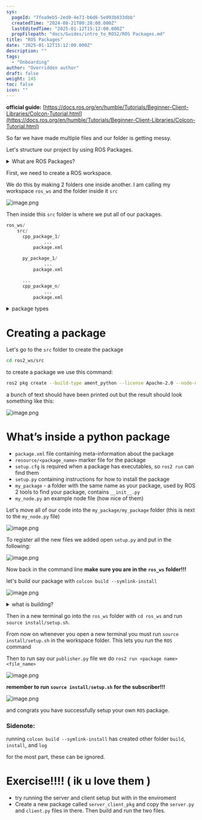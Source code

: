 ```yaml
---
sys:
  pageId: "7fea9eb5-2ed9-4e73-b6d6-5e093b833dbb"
  createdTime: "2024-08-21T00:28:00.000Z"
  lastEditedTime: "2025-01-12T15:12:00.000Z"
  propFilepath: "docs/Guides/intro_to_ROS2/ROS Packages.md"
title: "ROS Packages"
date: "2025-01-12T15:12:00.000Z"
description: ""
tags:
  - "Onboarding"
author: "Overridden author"
draft: false
weight: 145
toc: false
icon: ""
---
```


**official guide:** [https://docs.ros.org/en/humble/Tutorials/Beginner-Client-Libraries/Colcon-Tutorial.html](https://docs.ros.org/en/humble/Tutorials/Beginner-Client-Libraries/Colcon-Tutorial.html)

So far we have made multiple files and our folder is getting messy.

Let's structure our project by using ROS Packages.

<details>

<summary>What are ROS Packages?</summary>

ROS Packages are, as the name implies, packages of code that are highly sharable between ROS developers.

They consist of a folder, `package.xml` file, and source code

```python
      cpp_package_1/
		      ... imagine much code files here ..
          package.xml
```

</details>

First, we need to create a ROS workspace.

We do this by making 2 folders one inside another. I am calling my workspace `ros_ws` and the folder inside it `src`

![image.png](https://prod-files-secure.s3.us-west-2.amazonaws.com/d518164a-d88e-44d1-a4ee-3adb3bd8bce0/70706947-fd18-4537-a67b-e12946812d31/image.png?X-Amz-Algorithm=AWS4-HMAC-SHA256&X-Amz-Content-Sha256=UNSIGNED-PAYLOAD&X-Amz-Credential=ASIAZI2LB466ZNY5RFW5%2F20250224%2Fus-west-2%2Fs3%2Faws4_request&X-Amz-Date=20250224T021436Z&X-Amz-Expires=3600&X-Amz-Security-Token=IQoJb3JpZ2luX2VjEOj%2F%2F%2F%2F%2F%2F%2F%2F%2F%2FwEaCXVzLXdlc3QtMiJHMEUCIQDbj50V7xq65aHOlwV2SwxpPKy%2FhUhcxCrVvadQDI5NtgIgeOaN9QBpBA5lAOS3LAHshKjaDddCnpA9%2BRPcHkEfUB0q%2FwMIIRAAGgw2Mzc0MjMxODM4MDUiDJoI6GTrhdqwAIUQyyrcAwW7NySG5fCxqnIUZWmzhDOWzv%2BjzspI8FSTEh0qN0zf%2FLCbsFhpnuKmOFYvFph7wM2KuefdVlWT58GXNZUcEqgwDrZqYh77C29BoNmKryTJ8Quf5hiVtwII4x9RPTVMJyQH2fjherZTdcovRB8xHdDOodzNLyXeOdfB3%2B6jWgtg9WftGlF4Sl0JD%2FK6VMZrQs8t9oTp9SURuu0TzgR7OPtki8JBgKtexoe%2FEcut5YJkCJvmAd9fkmzMf2VUf6zOwDchwFry75GJ%2FfzUYyofPldBR8XIc4yD3CWVP3tk6yyxLubQpHusMOGyNQoTgEX6CIC5ik%2FO2DKyQrhUljExSi2dou2s8sXIQQuv0f55tg7d5GMDZC9r2SqdEDs7a00PGABz%2F72dEw9UxtvNZsTzRiV6MVtxMQmI%2FsnVgVvWh0Xt7WySAT33f4wCRVSx2sL8aUMIc81bCoFbmnmwOH%2BrQJcPQIIT9pjvYqMyxWtj%2B3Hta%2B%2FyxDK8UfgVKoHMjAjLAXu1EgfqFifWv1SGj9xLGz9p4DJQq3si%2B5yTtkBX9LapDrLf1wFJ4Ord5BLbD2MEsCAP8f7jKcSEbCkKkpwx5NOS3RH4JU81u6nr9uB0m5lUqFwlJIGZe%2FOEQ7I8MPrx7r0GOqUBNk4u1MLDc%2Fn1OfGs%2FazRn60%2B0c9Ji0Wp7D8YQQLl8xKf8aJTLWVVNWOovhCX28aaNiAgE%2F2G9%2B2evsNuvzQRjudZ0LiqsMjgkb%2FfjlrireQsC33B64y5Ofiw0Hd%2Fv6sFnTYZ0Y86jhld%2FqXR011qF71R6ea1MDeudFqzoQCebiIzdGeW2ct8PtLMJlOivpe3NX2hNp3%2B0toZwWL6ITCBDa59KMdd&X-Amz-Signature=32ee7a77e3165f499fb099447f665432ea131b6aa1f08cf453b5a3e431504305&X-Amz-SignedHeaders=host&x-id=GetObject)

Then inside this `src` folder is where we put all of our packages.

```python
ros_ws/
    src/
      cpp_package_1/
		      ...
          package.xml

      py_package_1/
		      ...
          package.xml

      ...
      cpp_package_n/
		      ...
          package.xml

```

<details>

<summary>package types</summary>

packages can be either `C++` or python.

the intern file structure is different for each but for this guide we will stick to creating python packages

</details>

# Creating a package

Let's go to the `src` folder to create the package

```bash
cd ros2_ws/src
```

to create a package we use this command:

```bash
ros2 pkg create --build-type ament_python --license Apache-2.0 --node-name my_node my_package
```

a bunch of text should have been printed out but the result should look something like this:

![image.png](https://prod-files-secure.s3.us-west-2.amazonaws.com/d518164a-d88e-44d1-a4ee-3adb3bd8bce0/e6cf1e3f-8512-4a3e-b131-079f800bf3e8/image.png?X-Amz-Algorithm=AWS4-HMAC-SHA256&X-Amz-Content-Sha256=UNSIGNED-PAYLOAD&X-Amz-Credential=ASIAZI2LB466ZNY5RFW5%2F20250224%2Fus-west-2%2Fs3%2Faws4_request&X-Amz-Date=20250224T021436Z&X-Amz-Expires=3600&X-Amz-Security-Token=IQoJb3JpZ2luX2VjEOj%2F%2F%2F%2F%2F%2F%2F%2F%2F%2FwEaCXVzLXdlc3QtMiJHMEUCIQDbj50V7xq65aHOlwV2SwxpPKy%2FhUhcxCrVvadQDI5NtgIgeOaN9QBpBA5lAOS3LAHshKjaDddCnpA9%2BRPcHkEfUB0q%2FwMIIRAAGgw2Mzc0MjMxODM4MDUiDJoI6GTrhdqwAIUQyyrcAwW7NySG5fCxqnIUZWmzhDOWzv%2BjzspI8FSTEh0qN0zf%2FLCbsFhpnuKmOFYvFph7wM2KuefdVlWT58GXNZUcEqgwDrZqYh77C29BoNmKryTJ8Quf5hiVtwII4x9RPTVMJyQH2fjherZTdcovRB8xHdDOodzNLyXeOdfB3%2B6jWgtg9WftGlF4Sl0JD%2FK6VMZrQs8t9oTp9SURuu0TzgR7OPtki8JBgKtexoe%2FEcut5YJkCJvmAd9fkmzMf2VUf6zOwDchwFry75GJ%2FfzUYyofPldBR8XIc4yD3CWVP3tk6yyxLubQpHusMOGyNQoTgEX6CIC5ik%2FO2DKyQrhUljExSi2dou2s8sXIQQuv0f55tg7d5GMDZC9r2SqdEDs7a00PGABz%2F72dEw9UxtvNZsTzRiV6MVtxMQmI%2FsnVgVvWh0Xt7WySAT33f4wCRVSx2sL8aUMIc81bCoFbmnmwOH%2BrQJcPQIIT9pjvYqMyxWtj%2B3Hta%2B%2FyxDK8UfgVKoHMjAjLAXu1EgfqFifWv1SGj9xLGz9p4DJQq3si%2B5yTtkBX9LapDrLf1wFJ4Ord5BLbD2MEsCAP8f7jKcSEbCkKkpwx5NOS3RH4JU81u6nr9uB0m5lUqFwlJIGZe%2FOEQ7I8MPrx7r0GOqUBNk4u1MLDc%2Fn1OfGs%2FazRn60%2B0c9Ji0Wp7D8YQQLl8xKf8aJTLWVVNWOovhCX28aaNiAgE%2F2G9%2B2evsNuvzQRjudZ0LiqsMjgkb%2FfjlrireQsC33B64y5Ofiw0Hd%2Fv6sFnTYZ0Y86jhld%2FqXR011qF71R6ea1MDeudFqzoQCebiIzdGeW2ct8PtLMJlOivpe3NX2hNp3%2B0toZwWL6ITCBDa59KMdd&X-Amz-Signature=1fe7f79e6cde409794f3dbd1f92666161b16957c8a651ff2509981f619c090c3&X-Amz-SignedHeaders=host&x-id=GetObject)

# What’s inside a python package

- `package.xml` file containing meta-information about the package
- `resource/<package_name>` marker file for the package
- `setup.cfg` is required when a package has executables, so `ros2 run` can find them
- `setup.py` containing instructions for how to install the package
- `my_package` - a folder with the same name as your package, used by ROS 2 tools to find your package, contains `__init__.py`
- `my_node.py` an example node file (how nice of them)

Let's move all of our code into the `my_package/my_package` folder (this is next to the `my_node.py` file)

![image.png](https://prod-files-secure.s3.us-west-2.amazonaws.com/d518164a-d88e-44d1-a4ee-3adb3bd8bce0/9ce58f11-0da9-4d3e-b86d-506a9685d378/image.png?X-Amz-Algorithm=AWS4-HMAC-SHA256&X-Amz-Content-Sha256=UNSIGNED-PAYLOAD&X-Amz-Credential=ASIAZI2LB466ZNY5RFW5%2F20250224%2Fus-west-2%2Fs3%2Faws4_request&X-Amz-Date=20250224T021436Z&X-Amz-Expires=3600&X-Amz-Security-Token=IQoJb3JpZ2luX2VjEOj%2F%2F%2F%2F%2F%2F%2F%2F%2F%2FwEaCXVzLXdlc3QtMiJHMEUCIQDbj50V7xq65aHOlwV2SwxpPKy%2FhUhcxCrVvadQDI5NtgIgeOaN9QBpBA5lAOS3LAHshKjaDddCnpA9%2BRPcHkEfUB0q%2FwMIIRAAGgw2Mzc0MjMxODM4MDUiDJoI6GTrhdqwAIUQyyrcAwW7NySG5fCxqnIUZWmzhDOWzv%2BjzspI8FSTEh0qN0zf%2FLCbsFhpnuKmOFYvFph7wM2KuefdVlWT58GXNZUcEqgwDrZqYh77C29BoNmKryTJ8Quf5hiVtwII4x9RPTVMJyQH2fjherZTdcovRB8xHdDOodzNLyXeOdfB3%2B6jWgtg9WftGlF4Sl0JD%2FK6VMZrQs8t9oTp9SURuu0TzgR7OPtki8JBgKtexoe%2FEcut5YJkCJvmAd9fkmzMf2VUf6zOwDchwFry75GJ%2FfzUYyofPldBR8XIc4yD3CWVP3tk6yyxLubQpHusMOGyNQoTgEX6CIC5ik%2FO2DKyQrhUljExSi2dou2s8sXIQQuv0f55tg7d5GMDZC9r2SqdEDs7a00PGABz%2F72dEw9UxtvNZsTzRiV6MVtxMQmI%2FsnVgVvWh0Xt7WySAT33f4wCRVSx2sL8aUMIc81bCoFbmnmwOH%2BrQJcPQIIT9pjvYqMyxWtj%2B3Hta%2B%2FyxDK8UfgVKoHMjAjLAXu1EgfqFifWv1SGj9xLGz9p4DJQq3si%2B5yTtkBX9LapDrLf1wFJ4Ord5BLbD2MEsCAP8f7jKcSEbCkKkpwx5NOS3RH4JU81u6nr9uB0m5lUqFwlJIGZe%2FOEQ7I8MPrx7r0GOqUBNk4u1MLDc%2Fn1OfGs%2FazRn60%2B0c9Ji0Wp7D8YQQLl8xKf8aJTLWVVNWOovhCX28aaNiAgE%2F2G9%2B2evsNuvzQRjudZ0LiqsMjgkb%2FfjlrireQsC33B64y5Ofiw0Hd%2Fv6sFnTYZ0Y86jhld%2FqXR011qF71R6ea1MDeudFqzoQCebiIzdGeW2ct8PtLMJlOivpe3NX2hNp3%2B0toZwWL6ITCBDa59KMdd&X-Amz-Signature=bd56be559afc37effa87c60f844f98ed91c0fb9fbd6f71c0b1589283471f2dbe&X-Amz-SignedHeaders=host&x-id=GetObject)

To register all the new files we added open `setup.py` and put in the following:

![image.png](https://prod-files-secure.s3.us-west-2.amazonaws.com/d518164a-d88e-44d1-a4ee-3adb3bd8bce0/1cd7c262-4cae-4496-9d75-c178537d24a2/image.png?X-Amz-Algorithm=AWS4-HMAC-SHA256&X-Amz-Content-Sha256=UNSIGNED-PAYLOAD&X-Amz-Credential=ASIAZI2LB466ZNY5RFW5%2F20250224%2Fus-west-2%2Fs3%2Faws4_request&X-Amz-Date=20250224T021436Z&X-Amz-Expires=3600&X-Amz-Security-Token=IQoJb3JpZ2luX2VjEOj%2F%2F%2F%2F%2F%2F%2F%2F%2F%2FwEaCXVzLXdlc3QtMiJHMEUCIQDbj50V7xq65aHOlwV2SwxpPKy%2FhUhcxCrVvadQDI5NtgIgeOaN9QBpBA5lAOS3LAHshKjaDddCnpA9%2BRPcHkEfUB0q%2FwMIIRAAGgw2Mzc0MjMxODM4MDUiDJoI6GTrhdqwAIUQyyrcAwW7NySG5fCxqnIUZWmzhDOWzv%2BjzspI8FSTEh0qN0zf%2FLCbsFhpnuKmOFYvFph7wM2KuefdVlWT58GXNZUcEqgwDrZqYh77C29BoNmKryTJ8Quf5hiVtwII4x9RPTVMJyQH2fjherZTdcovRB8xHdDOodzNLyXeOdfB3%2B6jWgtg9WftGlF4Sl0JD%2FK6VMZrQs8t9oTp9SURuu0TzgR7OPtki8JBgKtexoe%2FEcut5YJkCJvmAd9fkmzMf2VUf6zOwDchwFry75GJ%2FfzUYyofPldBR8XIc4yD3CWVP3tk6yyxLubQpHusMOGyNQoTgEX6CIC5ik%2FO2DKyQrhUljExSi2dou2s8sXIQQuv0f55tg7d5GMDZC9r2SqdEDs7a00PGABz%2F72dEw9UxtvNZsTzRiV6MVtxMQmI%2FsnVgVvWh0Xt7WySAT33f4wCRVSx2sL8aUMIc81bCoFbmnmwOH%2BrQJcPQIIT9pjvYqMyxWtj%2B3Hta%2B%2FyxDK8UfgVKoHMjAjLAXu1EgfqFifWv1SGj9xLGz9p4DJQq3si%2B5yTtkBX9LapDrLf1wFJ4Ord5BLbD2MEsCAP8f7jKcSEbCkKkpwx5NOS3RH4JU81u6nr9uB0m5lUqFwlJIGZe%2FOEQ7I8MPrx7r0GOqUBNk4u1MLDc%2Fn1OfGs%2FazRn60%2B0c9Ji0Wp7D8YQQLl8xKf8aJTLWVVNWOovhCX28aaNiAgE%2F2G9%2B2evsNuvzQRjudZ0LiqsMjgkb%2FfjlrireQsC33B64y5Ofiw0Hd%2Fv6sFnTYZ0Y86jhld%2FqXR011qF71R6ea1MDeudFqzoQCebiIzdGeW2ct8PtLMJlOivpe3NX2hNp3%2B0toZwWL6ITCBDa59KMdd&X-Amz-Signature=3e69930fa67db055f38232b4500e0cdfb0f1d003a674e1c093b47bc307812851&X-Amz-SignedHeaders=host&x-id=GetObject)

Now back in the command line **make sure you are in the** **`ros_ws`** **folder!!!**

let's build our package with `colcon build --symlink-install`

![image.png](https://prod-files-secure.s3.us-west-2.amazonaws.com/d518164a-d88e-44d1-a4ee-3adb3bd8bce0/2f2a0d27-b173-48fd-b189-5f5c0ce65619/image.png?X-Amz-Algorithm=AWS4-HMAC-SHA256&X-Amz-Content-Sha256=UNSIGNED-PAYLOAD&X-Amz-Credential=ASIAZI2LB466ZNY5RFW5%2F20250224%2Fus-west-2%2Fs3%2Faws4_request&X-Amz-Date=20250224T021436Z&X-Amz-Expires=3600&X-Amz-Security-Token=IQoJb3JpZ2luX2VjEOj%2F%2F%2F%2F%2F%2F%2F%2F%2F%2FwEaCXVzLXdlc3QtMiJHMEUCIQDbj50V7xq65aHOlwV2SwxpPKy%2FhUhcxCrVvadQDI5NtgIgeOaN9QBpBA5lAOS3LAHshKjaDddCnpA9%2BRPcHkEfUB0q%2FwMIIRAAGgw2Mzc0MjMxODM4MDUiDJoI6GTrhdqwAIUQyyrcAwW7NySG5fCxqnIUZWmzhDOWzv%2BjzspI8FSTEh0qN0zf%2FLCbsFhpnuKmOFYvFph7wM2KuefdVlWT58GXNZUcEqgwDrZqYh77C29BoNmKryTJ8Quf5hiVtwII4x9RPTVMJyQH2fjherZTdcovRB8xHdDOodzNLyXeOdfB3%2B6jWgtg9WftGlF4Sl0JD%2FK6VMZrQs8t9oTp9SURuu0TzgR7OPtki8JBgKtexoe%2FEcut5YJkCJvmAd9fkmzMf2VUf6zOwDchwFry75GJ%2FfzUYyofPldBR8XIc4yD3CWVP3tk6yyxLubQpHusMOGyNQoTgEX6CIC5ik%2FO2DKyQrhUljExSi2dou2s8sXIQQuv0f55tg7d5GMDZC9r2SqdEDs7a00PGABz%2F72dEw9UxtvNZsTzRiV6MVtxMQmI%2FsnVgVvWh0Xt7WySAT33f4wCRVSx2sL8aUMIc81bCoFbmnmwOH%2BrQJcPQIIT9pjvYqMyxWtj%2B3Hta%2B%2FyxDK8UfgVKoHMjAjLAXu1EgfqFifWv1SGj9xLGz9p4DJQq3si%2B5yTtkBX9LapDrLf1wFJ4Ord5BLbD2MEsCAP8f7jKcSEbCkKkpwx5NOS3RH4JU81u6nr9uB0m5lUqFwlJIGZe%2FOEQ7I8MPrx7r0GOqUBNk4u1MLDc%2Fn1OfGs%2FazRn60%2B0c9Ji0Wp7D8YQQLl8xKf8aJTLWVVNWOovhCX28aaNiAgE%2F2G9%2B2evsNuvzQRjudZ0LiqsMjgkb%2FfjlrireQsC33B64y5Ofiw0Hd%2Fv6sFnTYZ0Y86jhld%2FqXR011qF71R6ea1MDeudFqzoQCebiIzdGeW2ct8PtLMJlOivpe3NX2hNp3%2B0toZwWL6ITCBDa59KMdd&X-Amz-Signature=58805046a8508db77cd1717ad34de0805281e9564cfc40c4e238b98c4e2c9679&X-Amz-SignedHeaders=host&x-id=GetObject)

<details>

<summary>what is building?</summary>

if you are a CS major at Rose-Hulman you will learn the answer to this in CSSE132

but TLDR; is it combines all the code files into one program that can be run easily 

</details>

Then in a new terminal go into the `ros_ws` folder with `cd ros_ws` and run `source install/setup.sh`. 

From now on whenever you open a new terminal you must run `source install/setup.sh` in the workspace folder. This lets you run the `ROS` command

Then to run say our `publisher.py` file we do `ros2 run <package name> <file_name>`

![image.png](https://prod-files-secure.s3.us-west-2.amazonaws.com/d518164a-d88e-44d1-a4ee-3adb3bd8bce0/4f4b1219-3a44-4632-aa0a-ce3471699f59/image.png?X-Amz-Algorithm=AWS4-HMAC-SHA256&X-Amz-Content-Sha256=UNSIGNED-PAYLOAD&X-Amz-Credential=ASIAZI2LB466ZNY5RFW5%2F20250224%2Fus-west-2%2Fs3%2Faws4_request&X-Amz-Date=20250224T021436Z&X-Amz-Expires=3600&X-Amz-Security-Token=IQoJb3JpZ2luX2VjEOj%2F%2F%2F%2F%2F%2F%2F%2F%2F%2FwEaCXVzLXdlc3QtMiJHMEUCIQDbj50V7xq65aHOlwV2SwxpPKy%2FhUhcxCrVvadQDI5NtgIgeOaN9QBpBA5lAOS3LAHshKjaDddCnpA9%2BRPcHkEfUB0q%2FwMIIRAAGgw2Mzc0MjMxODM4MDUiDJoI6GTrhdqwAIUQyyrcAwW7NySG5fCxqnIUZWmzhDOWzv%2BjzspI8FSTEh0qN0zf%2FLCbsFhpnuKmOFYvFph7wM2KuefdVlWT58GXNZUcEqgwDrZqYh77C29BoNmKryTJ8Quf5hiVtwII4x9RPTVMJyQH2fjherZTdcovRB8xHdDOodzNLyXeOdfB3%2B6jWgtg9WftGlF4Sl0JD%2FK6VMZrQs8t9oTp9SURuu0TzgR7OPtki8JBgKtexoe%2FEcut5YJkCJvmAd9fkmzMf2VUf6zOwDchwFry75GJ%2FfzUYyofPldBR8XIc4yD3CWVP3tk6yyxLubQpHusMOGyNQoTgEX6CIC5ik%2FO2DKyQrhUljExSi2dou2s8sXIQQuv0f55tg7d5GMDZC9r2SqdEDs7a00PGABz%2F72dEw9UxtvNZsTzRiV6MVtxMQmI%2FsnVgVvWh0Xt7WySAT33f4wCRVSx2sL8aUMIc81bCoFbmnmwOH%2BrQJcPQIIT9pjvYqMyxWtj%2B3Hta%2B%2FyxDK8UfgVKoHMjAjLAXu1EgfqFifWv1SGj9xLGz9p4DJQq3si%2B5yTtkBX9LapDrLf1wFJ4Ord5BLbD2MEsCAP8f7jKcSEbCkKkpwx5NOS3RH4JU81u6nr9uB0m5lUqFwlJIGZe%2FOEQ7I8MPrx7r0GOqUBNk4u1MLDc%2Fn1OfGs%2FazRn60%2B0c9Ji0Wp7D8YQQLl8xKf8aJTLWVVNWOovhCX28aaNiAgE%2F2G9%2B2evsNuvzQRjudZ0LiqsMjgkb%2FfjlrireQsC33B64y5Ofiw0Hd%2Fv6sFnTYZ0Y86jhld%2FqXR011qF71R6ea1MDeudFqzoQCebiIzdGeW2ct8PtLMJlOivpe3NX2hNp3%2B0toZwWL6ITCBDa59KMdd&X-Amz-Signature=e4fd26ac748a3b8b08143834ac6e7b5b10a317d1fee9d5fb080640417f111e36&X-Amz-SignedHeaders=host&x-id=GetObject)

**remember to run** **`source install/setup.sh`** **for the subscriber!!!**

![image.png](https://prod-files-secure.s3.us-west-2.amazonaws.com/d518164a-d88e-44d1-a4ee-3adb3bd8bce0/02121119-dad4-49ec-8356-c956108b4243/image.png?X-Amz-Algorithm=AWS4-HMAC-SHA256&X-Amz-Content-Sha256=UNSIGNED-PAYLOAD&X-Amz-Credential=ASIAZI2LB466ZNY5RFW5%2F20250224%2Fus-west-2%2Fs3%2Faws4_request&X-Amz-Date=20250224T021436Z&X-Amz-Expires=3600&X-Amz-Security-Token=IQoJb3JpZ2luX2VjEOj%2F%2F%2F%2F%2F%2F%2F%2F%2F%2FwEaCXVzLXdlc3QtMiJHMEUCIQDbj50V7xq65aHOlwV2SwxpPKy%2FhUhcxCrVvadQDI5NtgIgeOaN9QBpBA5lAOS3LAHshKjaDddCnpA9%2BRPcHkEfUB0q%2FwMIIRAAGgw2Mzc0MjMxODM4MDUiDJoI6GTrhdqwAIUQyyrcAwW7NySG5fCxqnIUZWmzhDOWzv%2BjzspI8FSTEh0qN0zf%2FLCbsFhpnuKmOFYvFph7wM2KuefdVlWT58GXNZUcEqgwDrZqYh77C29BoNmKryTJ8Quf5hiVtwII4x9RPTVMJyQH2fjherZTdcovRB8xHdDOodzNLyXeOdfB3%2B6jWgtg9WftGlF4Sl0JD%2FK6VMZrQs8t9oTp9SURuu0TzgR7OPtki8JBgKtexoe%2FEcut5YJkCJvmAd9fkmzMf2VUf6zOwDchwFry75GJ%2FfzUYyofPldBR8XIc4yD3CWVP3tk6yyxLubQpHusMOGyNQoTgEX6CIC5ik%2FO2DKyQrhUljExSi2dou2s8sXIQQuv0f55tg7d5GMDZC9r2SqdEDs7a00PGABz%2F72dEw9UxtvNZsTzRiV6MVtxMQmI%2FsnVgVvWh0Xt7WySAT33f4wCRVSx2sL8aUMIc81bCoFbmnmwOH%2BrQJcPQIIT9pjvYqMyxWtj%2B3Hta%2B%2FyxDK8UfgVKoHMjAjLAXu1EgfqFifWv1SGj9xLGz9p4DJQq3si%2B5yTtkBX9LapDrLf1wFJ4Ord5BLbD2MEsCAP8f7jKcSEbCkKkpwx5NOS3RH4JU81u6nr9uB0m5lUqFwlJIGZe%2FOEQ7I8MPrx7r0GOqUBNk4u1MLDc%2Fn1OfGs%2FazRn60%2B0c9Ji0Wp7D8YQQLl8xKf8aJTLWVVNWOovhCX28aaNiAgE%2F2G9%2B2evsNuvzQRjudZ0LiqsMjgkb%2FfjlrireQsC33B64y5Ofiw0Hd%2Fv6sFnTYZ0Y86jhld%2FqXR011qF71R6ea1MDeudFqzoQCebiIzdGeW2ct8PtLMJlOivpe3NX2hNp3%2B0toZwWL6ITCBDa59KMdd&X-Amz-Signature=efb61007003bcf0f4ed87df535b887d2dbed58c147d497a9d4b3896638220792&X-Amz-SignedHeaders=host&x-id=GetObject)

and congrats you have successfully setup your own `ROS` package.

### Sidenote:

running `colcon build --symlink-install` has created other folder `build`, `install`, and `log`

for the most part, these can be ignored.

# Exercise!!!! ( ik u love them )

- try running the server and client setup but with in the enviroment
- Create a new package called `server_client_pkg` and copy the `server.py` and `client.py` files in there. Then build and run the two files.
